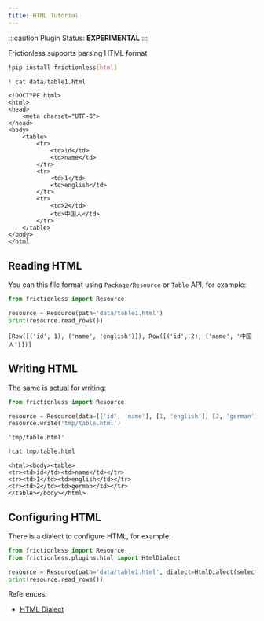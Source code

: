 ```yaml
---
title: HTML Tutorial
---
```


:::caution Plugin
Status: **EXPERIMENTAL**
:::

Frictionless supports parsing HTML format

```bash
!pip install frictionless[html]
```



```python
! cat data/table1.html
```

    <!DOCTYPE html>
    <html>
    <head>
        <meta charset="UTF-8">
    </head>
    <body>
        <table>
            <tr>
                <td>id</td>
                <td>name</td>
            </tr>
            <tr>
                <td>1</td>
                <td>english</td>
            </tr>
            <tr>
                <td>2</td>
                <td>中国人</td>
            </tr>
        </table>
    </body>
    </html

## Reading HTML

You can this file format using `Package/Resource` or `Table` API, for example:


```python
from frictionless import Resource

resource = Resource(path='data/table1.html')
print(resource.read_rows())
```

    [Row([('id', 1), ('name', 'english')]), Row([('id', 2), ('name', '中国人')])]


## Writing HTML

The same is actual for writing:


```python
from frictionless import Resource

resource = Resource(data=[['id', 'name'], [1, 'english'], [2, 'german']])
resource.write('tmp/table.html')
```




    'tmp/table.html'




```python
!cat tmp/table.html
```

    <html><body><table>
    <tr><td>id</td><td>name</td></tr>
    <tr><td>1</td><td>english</td></tr>
    <tr><td>2</td><td>german</td></tr>
    </table></body></html>

## Configuring HTML

There is a dialect to configure HTML, for example:

```python
from frictionless import Resource
from frictionless.plugins.html import HtmlDialect

resource = Resource(path='data/table1.html', dialect=HtmlDialect(selector='#id'))
print(resource.read_rows())
```


References:
- [HTML Dialect](https://frictionlessdata.io/tooling/python/formats-reference/#html)

